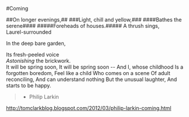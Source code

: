 #Coming

##On longer evenings,##
###Light, chill and yellow,###
####Bathes the serene####
#####Foreheads of houses.#####
A thrush sings,  
Laurel-surrounded  

In the deep bare garden,  

Its fresh-peeled voice  
_Astonishing_ the brickwork.  
It will be spring soon,
It will be spring soon --
And I, whose childhood
Is a forgotten boredom,
Feel like a child
Who comes on a scene
Of adult reconciling,
And can understand nothing
But the unusual laughter,
And starts to be happy.
> - Philip Larkin

http://tomclarkblog.blogspot.com/2012/03/philip-larkin-coming.html
